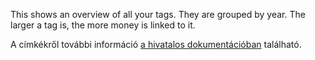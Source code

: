 This shows an overview of all your tags. They are grouped by year. The larger a tag is, the more money is linked to it.

A címkékről további információ [a hivatalos dokumentációban](https://firefly-iii.readthedocs.io/en/latest/concepts/tags.html) található.